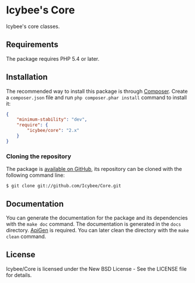 # Icybee's Core

Icybee's core classes.





## Requirements

The package requires PHP 5.4 or later.





## Installation

The recommended way to install this package is through [Composer](http://getcomposer.org/).
Create a `composer.json` file and run `php composer.phar install` command to install it:

```json
{
	"minimum-stability": "dev",
	"require": {
		"icybee/core": "2.x"
	}
}
```





### Cloning the repository

The package is [available on GitHub](https://github.com/Icybee/Core), its repository can
be cloned with the following command line:

	$ git clone git://github.com/Icybee/Core.git





## Documentation

You can generate the documentation for the package and its dependencies with the `make doc`
command. The documentation is generated in the `docs` directory. [ApiGen](http://apigen.org/) is
required. You can later clean the directory with the `make clean` command.





## License

Icybee/Core is licensed under the New BSD License - See the LICENSE file for details.
